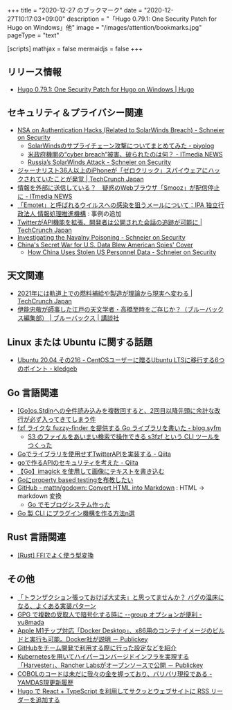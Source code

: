 +++
title = "2020-12-27 のブックマーク"
date =  "2020-12-27T10:17:03+09:00"
description = "「Hugo 0.79.1: One Security Patch for Hugo on Windows」他"
image = "/images/attention/bookmarks.jpg"
pageType = "text"

[scripts]
  mathjax = false
  mermaidjs = false
+++

## リリース情報

- [Hugo 0.79.1: One Security Patch for Hugo on Windows | Hugo](https://gohugo.io/news/0.79.1-relnotes/)

## セキュリティ＆プライバシー関連

- [NSA on Authentication Hacks (Related to SolarWinds Breach) - Schneier on Security](https://www.schneier.com/blog/archives/2020/12/nsa-on-authentication-hacks-related-to-solarwinds-breach.html)
    - [SolarWindsのサプライチェーン攻撃についてまとめてみた - piyolog](https://piyolog.hatenadiary.jp/entry/2020/12/20/045153)
    - [米政府機関の“cyber breach”被害、破られたのは何？ - ITmedia NEWS](https://www.itmedia.co.jp/news/articles/2012/21/news040.html)
    - [Russia’s SolarWinds Attack - Schneier on Security](https://www.schneier.com/blog/archives/2020/12/russias-solarwinds-attack.html)
- [ジャーナリスト36人以上のiPhoneが「ゼロクリック」スパイウェアにハックされていたことが発覚  |  TechCrunch Japan](https://techcrunch.com/2020/12/20/citizen-lab-iphone-nso-group/)
- [情報を外部に送信している？　疑惑のWebブラウザ「Smooz」が配信停止に - ITmedia NEWS](https://www.itmedia.co.jp/news/articles/2012/21/news129.html)
- [「Emotet」と呼ばれるウイルスへの感染を狙うメールについて：IPA 独立行政法人 情報処理推進機構](https://www.ipa.go.jp/security/announce/20191202.html) : 事例の追加
- [TwitterがAPI機能を拡張、開発者は公開された会話の追跡が可能に  |  TechCrunch Japan](https://techcrunch.com/2020/12/21/twitter-expands-api-features-for-developers-tracking-the-public-conversation/)
- [Investigating the Navalny Poisoning - Schneier on Security](https://www.schneier.com/blog/archives/2020/12/investigating-the-navalny-poisoning.html)
- [China's Secret War for U.S. Data Blew American Spies' Cover](https://foreignpolicy.com/2020/12/21/china-stolen-us-data-exposed-cia-operatives-spy-networks/)
    - [How China Uses Stolen US Personnel Data - Schneier on Security](https://www.schneier.com/blog/archives/2020/12/how-china-uses-stolen-us-personnel-data.html)

## 天文関連

- [2021年には軌道上での燃料補給や製造が理論から現実へ変わる  |  TechCrunch Japan](https://techcrunch.com/2020/12/18/orbital-refueling-and-manufacturing-go-from-theory-to-reality-in-2021/)
- [伊能忠敬が師事した江戸の天文学者・高橋至時をご存じか？（ブルーバックス編集部） | ブルーバックス | 講談社](https://gendai.ismedia.jp/articles/-/77276)

## Linux または Ubuntu に関する話題

- [Ubuntu 20.04 その216 - CentOSユーザーに贈るUbuntu LTSに移行する6つのポイント - kledgeb](https://kledgeb.blogspot.com/2020/12/ubuntu-2004-216-centosubuntu-lts6.html)

## Go 言語関連

- [[Go]os.Stdinへの全件読み込みを複数回すると、2回目以降先頭に余計な改行が必ず入ってきてしまう件](https://zenn.dev/zetamatta/scraps/a23365bad9c86a)
- [fzf ライクな fuzzy-finder を提供する Go ライブラリを書いた - blog.syfm](https://syfm.hatenablog.com/entry/2019/02/09/120000)
    - [S3 のファイルをあいまい検索で操作できる s3fzf という CLI ツールをつくった](https://zenn.dev/kou_pg_0131/articles/about-s3fzf-command)
- [Goでライブラリを使用せずTwitterAPIを実装する - Qiita](https://qiita.com/ppco/items/8bf22a7bde9be13c22f1)
- [goで作るAPIのセキュリティを考えた - Qiita](https://qiita.com/GpAraki/items/801cb4654ce109d49ec9)
- [【Go】imagick を使用して画像にテキストを書き込む](https://zenn.dev/kou_pg_0131/articles/go-write-text-to-image-by-imagick)
- [Goにproperty based testingを布教したい](https://zenn.dev/kazchimo/articles/07c5636f2dbced)
- [GitHub - mattn/godown: Convert HTML into Markdown](https://github.com/mattn/godown) : HTML → markdown 変換
    - [Go でモブログシステム作った](https://zenn.dev/mattn/articles/462ba67ee661b9)
- [Go 製 CLI にプラグイン機構を作る方法n選](https://zenn.dev/izumin/articles/4369181aa84f7b)

## Rust 言語関連

- [[Rust] FFIでよく使う型変換](https://zenn.dev/eduidl/articles/f2fd959f220393)

## その他

- [「トランザクション張っておけば大丈夫」と思ってませんか？ バグの温床になる、よくある実装パターン](https://zenn.dev/tockn/articles/4268398c8ec9a9)
- [GPG で複数の受取人で暗号化する時に --group オプションが便利 - yu8mada](https://yu8mada.com/2018/07/29/group-option-is-useful-when-encrypting-with-multiple-recipients-in-gpg/)
- [Apple M1チップ対応「Docker Desktop」、x86用のコンテナイメージのビルドと実行も可能。Docker社が説明 － Publickey](https://www.publickey1.jp/blog/20/apple_m1docker_desktopcpux86docker.html)
- [GitHubをチーム開発で利用する際に行った設定などを紹介](https://zenn.dev/kehonda/articles/a5b08e9df03d13)
- [Kubernetesを用いてハイパーコンバージドインフラを実現する「Harvester」、Rancher Labsがオープンソースで公開 － Publickey](https://www.publickey1.jp/blog/20/kubernetesharvesterrancher_labs.html)
- [COBOLのコードは未だに我々の金を握っており、バリバリ現役である - YAMDAS現更新履歴](https://yamdas.hatenablog.com/entry/20201221/cobol-controls-your-money)
- [Hugo で React + TypeScript を利用してサクッとウェブサイトに RSS リーダーを追加する](https://zenn.dev/nikaera/articles/hugo-react-dev)
